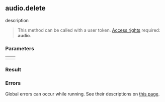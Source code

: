 ## audio.delete

description

> This method can be called with a user token. [Access rights](https://vk.com/dev/permissions) required: **audio**.

### Parameters

<table>
  <tr>
    <td>
    </td>
    <td>
    </td>
  </tr>
</table>

### Result

### Errors

Global errors can occur while running. See their descriptions on [this page](https://vk.com/dev/errors).
